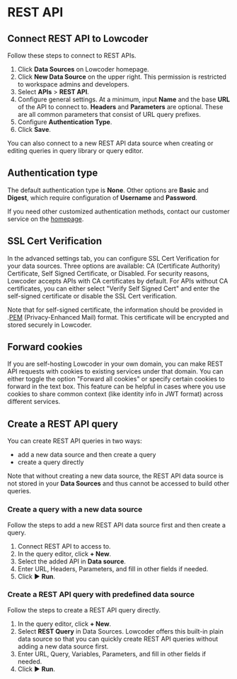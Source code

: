 # REST API

## Connect REST API to Lowcoder

Follow these steps to connect to REST APIs.

1. Click **Data Sources** on Lowcoder homepage.
2. Click **New Data Source** on the upper right. This permission is restricted to workspace admins and developers.
3. Select **APIs** > **REST API**.
4. Configure general settings. At a minimum, input **Name** and the base **URL** of the API to connect to. **Headers** and **Parameters** are optional. These are all common parameters that consist of URL query prefixes.
5. Configure **Authentication Type**.
6. Click **Save**.

You can also connect to a new REST API data source when creating or editing queries in query library or query editor.

## Authentication type

The default authentication type is **None**. Other options are **Basic** and **Digest**, which require configuration of **Username** and **Password**.

If you need other customized authentication methods, contact our customer service on the [homepage](https://lowcoder.dev).

## SSL Cert Verification

In the advanced settings tab, you can configure SSL Cert Verification for your data sources. Three options are available: CA (Certificate Authority) Certificate, Self Signed Certificate, or Disabled. For security reasons, Lowcoder accepts APIs with CA certificates by default. For APIs without CA certificates, you can either select "Verify Self Signed Cert" and enter the self-signed certificate or disable the SSL Cert verification.

Note that for self-signed certificate, the information should be provided in .[PEM](https://en.wikipedia.org/wiki/Privacy-Enhanced\_Mail) (Privacy-Enhanced Mail) format. This certificate will be encrypted and stored securely in Lowcoder.

## Forward cookies

If you are self-hosting Lowcoder in your own domain, you can make REST API requests with cookies to existing services under that domain. You can either toggle the option "Forward all cookies" or specify certain cookies to forward in the text box. This feature can be helpful in cases where you use cookies to share common context (like identity info in JWT format) across different services.

## Create a REST API query

You can create REST API queries in two ways:

* add a new data source and then create a query
* create a query directly

Note that without creating a new data source, the REST API data source is not stored in your **Data Sources** and thus cannot be accessed to build other queries.

### Create a query with a new data source

Follow the steps to add a new REST API data source first and then create a query.

1. Connect REST API to access to.
2. In the query editor, click **+ New**.
3. Select the added API in **Data source**.
4. Enter URL, Headers, Parameters, and fill in other fields if needed.
5. Click ▶ **Run**.

### Create a REST API query with predefined data source

Follow the steps to create a REST API query directly.

1. In the query editor, click **+ New**.
2. Select **REST Query** in Data Sources. Lowcoder offers this built-in plain data source so that you can quickly create REST API queries without adding a new data source first.
3. Enter URL, Query, Variables, Parameters, and fill in other fields if needed.
4. Click ▶ **Run**.
